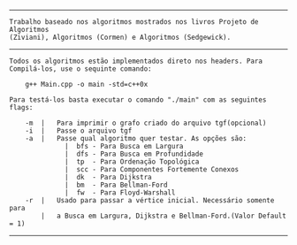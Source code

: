 --------------------------------------------------------------------------------

    Trabalho baseado nos algoritmos mostrados nos livros Projeto de Algoritmos
    (Ziviani), Algoritmos (Cormen) e Algoritmos (Sedgewick).

--------------------------------------------------------------------------------

    Todos os algoritmos estão implementados direto nos headers. Para
    Compilá-los, use o sequinte comando:
    
        g++ Main.cpp -o main -std=c++0x

    Para testá-los basta executar o comando "./main" com as seguintes flags:

        -m  |   Para imprimir o grafo criado do arquivo tgf(opcional)
        -i  |   Passe o arquivo tgf
        -a  |   Passe qual algoritmo quer testar. As opções são:
                  |  bfs - Para Busca em Largura
                  |  dfs - Para Busca em Profundidade
                  |  tp  - Para Ordenação Topológica
                  |  scc - Para Componentes Fortemente Conexos
                  |  dk  - Para Dijkstra
                  |  bm  - Para Bellman-Ford
                  |  fw  - Para Floyd-Warshall
        -r  |   Usado para passar a vértice inicial. Necessário somente para 
            |   a Busca em Largura, Dijkstra e Bellman-Ford.(Valor Default = 1)

--------------------------------------------------------------------------------

